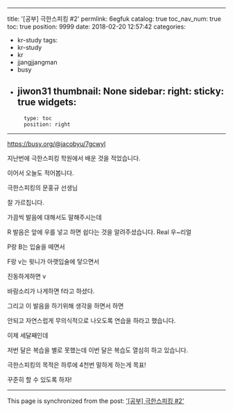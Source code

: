 
---
title: '[공부] 극한스피킹 #2'
permlink: 6egfuk
catalog: true
toc_nav_num: true
toc: true
position: 9999
date: 2018-02-20 12:57:42
categories:
- kr-study
tags:
- kr-study
- kr
- jjangjjangman
- busy
- jiwon31
thumbnail: None
sidebar:
    right:
        sticky: true
widgets:
    -
        type: toc
        position: right
---


https://busy.org/@jacobyu/7gcwyl

지난번에 극한스피킹 학원에서 배운 것을 적었습니다.

이어서 오늘도 적어봅니다.

극한스피킹의 문홍규 선생님

잘 가르칩니다.

가끔씩 발음에 대해서도 말해주시는데

R 발음은 앞에 우를 넣고 하면 쉽다는 것을 알려주셨습니다.
Real 우~리얼

P랑 B는 입술을 떼면서

F랑 v는 윗니가 아랫입술에 닿으면서

진동하게하면 v

바람소리가 나게하면 f라고 하셨다.

그리고 이 발음을 하기위해 생각을 하면서 하면

안되고 자연스럽게 무의식적으로 나오도록 연습을 하라고 했습니다.

이제 세달째인데

저번 달은 복습을 별로 못했는데
이번 달은 복습도 열심히 하고 있습니다.

극한스피킹의 목적은
하루에 4천번 말하게 하는게 목표!

꾸준히 할 수 있도록 하자!

- - -

This page is synchronized from the post: ['[공부] 극한스피킹 #2'](https://steemit.com/@jacobyu/6egfuk)
